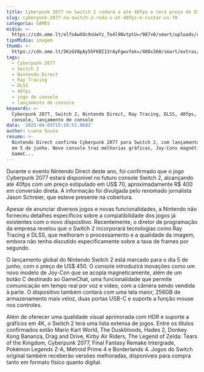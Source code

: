 ```yaml
---
title: Cyberpunk 2077 no Switch 2 rodará a até 40fps e terá preço de US$ 70
slug: cyberpunk-2077-no-switch-2-roda-s-at-40fps-e-custar-us-70
categoria: GAMES
midia: >-
  https://cdn.ome.lt/elfoAwXOc9sUwYz_Te4l9NvtptU=/987x0/smart/uploads/conteudo/fotos/OMELETE_CAPA_-_2025-04-03T113615.092.png
tipoMidia: imagem
thumb: >-
  https://cdn.ome.lt/5KzGV8pAy5hFKBI13rAyFgwvfok=/480x360/smart/extras/conteudos/omelete_THUMB_-_2025-04-03T113602.145.png
tags:
  - Cyberpunk 2077
  - Switch 2
  - Nintendo Direct
  - Ray Tracing
  - DLSS
  - 40fps
  - jogo de console
  - lançamento de console
keywords: >-
  Cyberpunk 2077, Switch 2, Nintendo Direct, Ray Tracing, DLSS, 40fps, jogo de
  console, lançamento de console
data: '2025-04-03T15:10:52.968Z'
author: Luana Souza
resumo: >-
  Nintendo Direct confirma Cyberpunk 2077 para Switch 2, com lançamento global
  em 5 de junho. Novo console traz melhorias gráficas, Joy-Cons magnéticos e
  GameC...
---
```


Durante o evento Nintendo Direct deste ano, foi confirmado que o jogo Cyberpunk 2077 estará disponível no futuro console Switch 2, alcançando até 40fps com um preço estipulado em US$ 70, aproximadamente R$ 400 em conversão direta. A informação foi divulgada pelo renomado jornalista Jason Schreier, que esteve presente na cobertura.

Apesar de anunciar diversos jogos e novas funcionalidades, a Nintendo não forneceu detalhes específicos sobre a compatibilidade dos jogos já existentes com o novo dispositivo. Recentemente, o diretor de programação da empresa revelou que o Switch 2 incorporará tecnologias como Ray Tracing e DLSS, que melhoram o processamento e a qualidade da imagem, embora não tenha discutido especificamente sobre a taxa de frames por segundo.

O lançamento global do Nintendo Switch 2 está marcado para o dia 5 de junho, com o preço de US$ 450. O console introduzirá inovações como um novo modelo de Joy-Con que se acopla magneticamente, além de um botão C destinado ao GameChat, uma funcionalidade que permite comunicação em tempo real por voz e vídeo, com a câmera sendo vendida à parte. O dispositivo também contará com uma tela maior, 256GB de armazenamento mais veloz, duas portas USB-C e suporte a função mouse nos controles.

Além de oferecer uma qualidade visual aprimorada com HDR e suporte a gráficos em 4K, o Switch 2 terá uma lista extensa de jogos. Entre os títulos confirmados estão Mario Kart World, The Duskbloods, Hades 2, Donkey Kong Bananza, Drag and Drive, Kirby Air Riders, The Legend of Zelda: Tears of the Kingdom, Cyberpunk 2077, Final Fantasy Remake Intergrade, Pokémon Legends Z-A, Metroid Prime 4 e Borderlands 4. Jogos do Switch original também receberão versões melhoradas, disponíveis para compra tanto em formato físico quanto digital.
